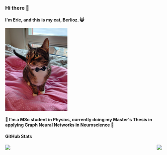 <!-- [![Header](./berlioz.jpg "Berlioz")](https://github.com/elindgren/elindgren/) -->


### Hi there 👋

#### I'm Eric, and this is my cat, Berlioz. &#128570;

<img align="center" src="./berlioz.jpg" width="200px">

#### 🔭 I’m a MSc student in Physics, currently doing my Master's Thesis in applying Graph Neural Networks in Neuroscience &#129504;

#### GitHub Stats

<img align="left" src="https://github-readme-stats.vercel.app/api/?username=elindgren&theme=synthwave" />
<img align="right" src="https://github-readme-stats.vercel.app/api/top-langs/?username=elindgren&theme=synthwave" />

<!--
**elindgren/elindgren** is a ✨ _special_ ✨ repository because its `README.md` (this file) appears on your GitHub profile.
<img src="./berlioz.jpg" width="30px">
Here are some ideas to get you started:

- 🔭 I’m currently working on ...
- 🌱 I’m currently learning ...
- 👯 I’m looking to collaborate on ...
- 🤔 I’m looking for help with ...
- 💬 Ask me about ...
- 📫 How to reach me: ...
- 😄 Pronouns: ...
- ⚡ Fun fact: ...
-->
